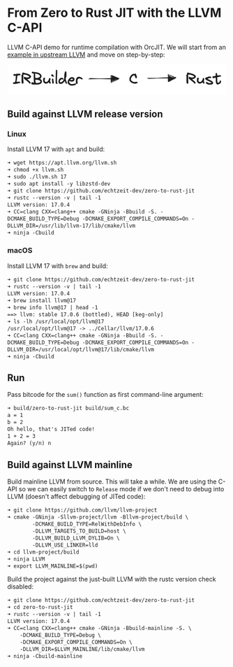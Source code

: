# From Zero to Rust JIT with the LLVM C-API

LLVM C-API demo for runtime compilation with OrcJIT. We will start from an [example in upstream LLVM](https://github.com/llvm/llvm-project/blob/release/17.x/llvm/examples/OrcV2Examples/OrcV2CBindingsBasicUsage/OrcV2CBindingsBasicUsage.c) and move on step-by-step:

![steps](2023-zero-to-rust-jit.png)

## Build against LLVM release version

### Linux

Install LLVM 17 with `apt` and build:
```
➜ wget https://apt.llvm.org/llvm.sh
➜ chmod +x llvm.sh
➜ sudo ./llvm.sh 17
➜ sudo apt install -y libzstd-dev
➜ git clone https://github.com/echtzeit-dev/zero-to-rust-jit
➜ rustc --version -v | tail -1
LLVM version: 17.0.4
➜ CC=clang CXX=clang++ cmake -GNinja -Bbuild -S. -DCMAKE_BUILD_TYPE=Debug -DCMAKE_EXPORT_COMPILE_COMMANDS=On -DLLVM_DIR=/usr/lib/llvm-17/lib/cmake/llvm
➜ ninja -Cbuild
```

### macOS

Install LLVM 17 with `brew` and build:
```
➜ git clone https://github.com/echtzeit-dev/zero-to-rust-jit
➜ rustc --version -v | tail -1
LLVM version: 17.0.4
➜ brew install llvm@17
➜ brew info llvm@17 | head -1
==> llvm: stable 17.0.6 (bottled), HEAD [keg-only]
➜ ls -lh /usr/local/opt/llvm@17
/usr/local/opt/llvm@17 -> ../Cellar/llvm/17.0.6
➜ CC=clang CXX=clang++ cmake -GNinja -Bbuild -S. -DCMAKE_BUILD_TYPE=Debug -DCMAKE_EXPORT_COMPILE_COMMANDS=On -DLLVM_DIR=/usr/local/opt/llvm@17/lib/cmake/llvm
➜ ninja -Cbuild
```

## Run

Pass bitcode for the `sum()` function as first command-line argument:
```
➜ build/zero-to-rust-jit build/sum_c.bc
a = 1
b = 2
Oh hello, that's JITed code!
1 + 2 = 3
Again? (y/n) n
```

## Build against LLVM mainline

Build mainline LLVM from source. This will take a while. We are using the C-API so we can easily switch to `Release` mode if we don't need to debug into LLVM (doesn't affect debugging of JITed code):
```
➜ git clone https://github.com/llvm/llvm-project
➜ cmake -GNinja -Sllvm-project/llvm -Bllvm-project/build \
        -DCMAKE_BUILD_TYPE=RelWithDebInfo \
        -DLLVM_TARGETS_TO_BUILD=host \
        -DLLVM_BUILD_LLVM_DYLIB=On \
        -DLLVM_USE_LINKER=lld
➜ cd llvm-project/build
➜ ninja LLVM
➜ export LLVM_MAINLINE=$(pwd)
```

Build the project against the just-built LLVM with the rustc version check disabled:
```
➜ git clone https://github.com/echtzeit-dev/zero-to-rust-jit
➜ cd zero-to-rust-jit
➜ rustc --version -v | tail -1
LLVM version: 17.0.4
➜ CC=clang CXX=clang++ cmake -GNinja -Bbuild-mainline -S. \
    -DCMAKE_BUILD_TYPE=Debug \
    -DCMAKE_EXPORT_COMPILE_COMMANDS=On \
    -DLLVM_DIR=$LLVM_MAINLINE/lib/cmake/llvm
➜ ninja -Cbuild-mainline
```
